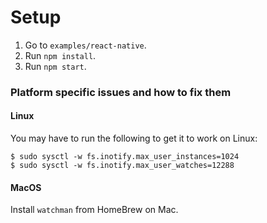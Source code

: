 # Setup

1.  Go to `examples/react-native`.
1.  Run `npm install`.
1.  Run `npm start`.

### Platform specific issues and how to fix them

#### Linux

You may have to run the following to get it to work on Linux:

```
$ sudo sysctl -w fs.inotify.max_user_instances=1024
$ sudo sysctl -w fs.inotify.max_user_watches=12288
```

#### MacOS

Install `watchman` from HomeBrew on Mac.
